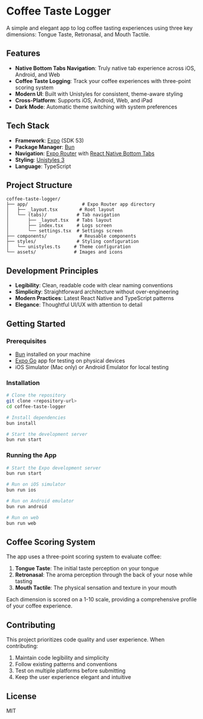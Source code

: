 # Coffee Taste Logger

A simple and elegant app to log coffee tasting experiences using three key dimensions: Tongue Taste, Retronasal, and Mouth Tactile.

## Features

- **Native Bottom Tabs Navigation**: Truly native tab experience across iOS, Android, and Web
- **Coffee Taste Logging**: Track your coffee experiences with three-point scoring system
- **Modern UI**: Built with Unistyles for consistent, theme-aware styling
- **Cross-Platform**: Supports iOS, Android, Web, and iPad
- **Dark Mode**: Automatic theme switching with system preferences

## Tech Stack

- **Framework**: [Expo](https://expo.dev) (SDK 53)
- **Package Manager**: [Bun](https://bun.sh)
- **Navigation**: [Expo Router](https://expo.github.io/router) with [React Native Bottom Tabs](https://github.com/callstackincubator/react-native-bottom-tabs)
- **Styling**: [Unistyles 3](https://www.unistyl.es)
- **Language**: TypeScript

## Project Structure

```
coffee-taste-logger/
├── app/                    # Expo Router app directory
│   ├── _layout.tsx        # Root layout
│   └── (tabs)/           # Tab navigation
│       ├── _layout.tsx   # Tabs layout
│       ├── index.tsx     # Logs screen
│       └── settings.tsx  # Settings screen
├── components/            # Reusable components
├── styles/               # Styling configuration
│   └── unistyles.ts     # Theme configuration
└── assets/              # Images and icons
```

## Development Principles

- **Legibility**: Clean, readable code with clear naming conventions
- **Simplicity**: Straightforward architecture without over-engineering
- **Modern Practices**: Latest React Native and TypeScript patterns
- **Elegance**: Thoughtful UI/UX with attention to detail

## Getting Started

### Prerequisites

- [Bun](https://bun.sh) installed on your machine
- [Expo Go](https://expo.dev/client) app for testing on physical devices
- iOS Simulator (Mac only) or Android Emulator for local testing

### Installation

```bash
# Clone the repository
git clone <repository-url>
cd coffee-taste-logger

# Install dependencies
bun install

# Start the development server
bun run start
```

### Running the App

```bash
# Start the Expo development server
bun run start

# Run on iOS simulator
bun run ios

# Run on Android emulator
bun run android

# Run on web
bun run web
```

## Coffee Scoring System

The app uses a three-point scoring system to evaluate coffee:

1. **Tongue Taste**: The initial taste perception on your tongue
2. **Retronasal**: The aroma perception through the back of your nose while tasting
3. **Mouth Tactile**: The physical sensation and texture in your mouth

Each dimension is scored on a 1-10 scale, providing a comprehensive profile of your coffee experience.

## Contributing

This project prioritizes code quality and user experience. When contributing:

1. Maintain code legibility and simplicity
2. Follow existing patterns and conventions
3. Test on multiple platforms before submitting
4. Keep the user experience elegant and intuitive

## License

MIT
